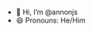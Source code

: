 - 👋 Hi, I’m @annonjs
- 😄 Pronouns: He/Him

<!---
annonjs/annonjs is a ✨ special ✨ repository because its `README.md` (this file) appears on your GitHub profile.
You can click the Preview link to take a look at your changes.
--->
